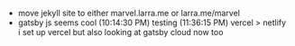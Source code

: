 - move jekyll site to either marvel.larra.me or larra.me/marvel 
- gatsby js seems cool
(10:14:30 PM) testing
(11:36:15 PM) vercel > netlify
i set up vercel but also looking at gatsby cloud now too